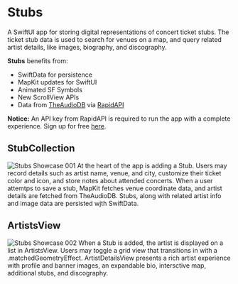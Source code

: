 # Stubs
A SwiftUI app for storing digital representations of concert ticket stubs. The ticket stub data is used to search for venues on a map, and query related artist details, like images, biography, and discography. 

<b>Stubs</b> benefits from:
* SwiftData for persistence
* MapKit updates for SwiftUI
* Animated SF Symbols
* New ScrollView APIs
* Data from [TheAudioDB](https://www.theaudiodb.com) via [RapidAPI](https://rapidapi.com/hub)

<b>Notice:</b> An API key from RapidAPI is required to run the app with a complete experience. Sign up for free [here](https://rapidapi.com/auth/sign-up).

## StubCollection
![Stubs Showcase 001](https://github.com/bodhichristian/Stubs/assets/110639779/dd11dc51-bd03-45ad-9a9f-1751bcc83da3)
At the heart of the app is adding a Stub. Users may record details such as artist name, venue, and city, customize their ticket color and icon, and store notes about attended concerts. When a user attemtps to save a stub, MapKit fetches venue coordinate data, and artist details are fetched from TheAudioDB. Stubs, along with related artist info and image data are persisted wjth SwiftData. 

## ArtistsView
![Stubs Showcase 002](https://github.com/bodhichristian/Stubs/assets/110639779/657fbce2-67a0-490a-87a5-2c9e9da70659)
When a Stub is added, the artist is displayed on a list in ArtistsView. Users may toggle a grid view that transitions in with a .matchedGeometryEffect. ArtistDetailsView presents a rich artist experience with profile and banner images, an expandable bio, intersctive map, additional stubs, and discography. 

